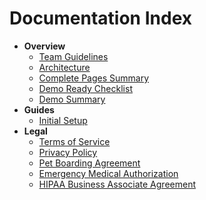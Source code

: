 # Documentation Index

- **Overview**
  - [Team Guidelines](./overview/AGENTS.md)
  - [Architecture](./overview/ARCHITECTURE.md)
  - [Complete Pages Summary](./overview/COMPLETE_PAGES_SUMMARY.md)
  - [Demo Ready Checklist](./overview/DEMO_READY.md)
  - [Demo Summary](./overview/DEMO_SUMMARY.md)
- **Guides**
  - [Initial Setup](./guides/setup.md)
- **Legal**
  - [Terms of Service](./legal/TERMS_OF_SERVICE.md)
  - [Privacy Policy](./legal/PRIVACY_POLICY.md)
  - [Pet Boarding Agreement](./legal/PET_BOARDING_AGREEMENT.md)
  - [Emergency Medical Authorization](./legal/EMERGENCY_MEDICAL_AUTHORIZATION.md)
  - [HIPAA Business Associate Agreement](./legal/HIPAA_BUSINESS_ASSOCIATE_AGREEMENT.md)
